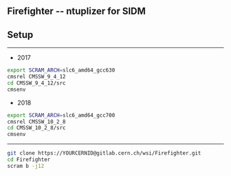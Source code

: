 Firefighter -- ntuplizer for SIDM
---------------------------------

## Setup

---

- 2017
```bash
export SCRAM_ARCH=slc6_amd64_gcc630
cmsrel CMSSW_9_4_12
cd CMSSW_9_4_12/src
cmsenv
```

- 2018
```bash
export SCRAM_ARCH=slc6_amd64_gcc700
cmsrel CMSSW_10_2_8
cd CMSSW_10_2_8/src
cmsenv
```

---

```bash
git clone https://YOURCERNID@gitlab.cern.ch/wsi/Firefighter.git
cd Firefighter
scram b -j12
```

